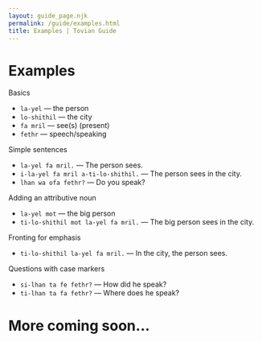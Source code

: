 ```yaml
---
layout: guide_page.njk
permalink: /guide/examples.html
title: Examples | Tovian Guide
---
```

# Examples


Basics

- <code>la-yel</code> — the person
- <code>lo-shithil</code> — the city
- <code>fa mril</code> — see(s) (present)
- <code>fethr</code> — speech/speaking

Simple sentences

- <code>la-yel fa mril.</code> — The person sees.
- <code>i-la-yel fa mril a-ti-lo-shithil.</code> — The person sees in the city.
- <code>lhan wa ofa fethr?</code> — Do you speak?

Adding an attributive noun

- <code>la-yel mot</code> — the big person
- <code>ti-lo-shithil mot la-yel fa mril.</code> — The big person sees in the city.

Fronting for emphasis

- <code>ti-lo-shithil la-yel fa mril.</code> — In the city, the person sees.

Questions with case markers

- <code>si-lhan ta fe fethr?</code> — How did he speak?
- <code>ti-lhan ta fa fethr?</code> — Where does he speak?


# More coming soon...

